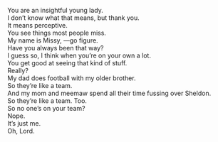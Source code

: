 
You are an insightful young lady.   
I don’t know what that means, but thank you.   
It means perceptive.   
You see things most people miss.   
My name is Missy, —go figure.   
Have you always been that way?   
I guess so, I think when you’re on your own a lot.   
You get good at seeing that kind of stuff.   
Really?   
My dad does football with my older brother.   
So they’re like a team.   
And my mom and meemaw spend all their time fussing over Sheldon.   
So they’re like a team. Too.   
So no one’s on your team?   
Nope.   
It’s just me.   
Oh, Lord.   



